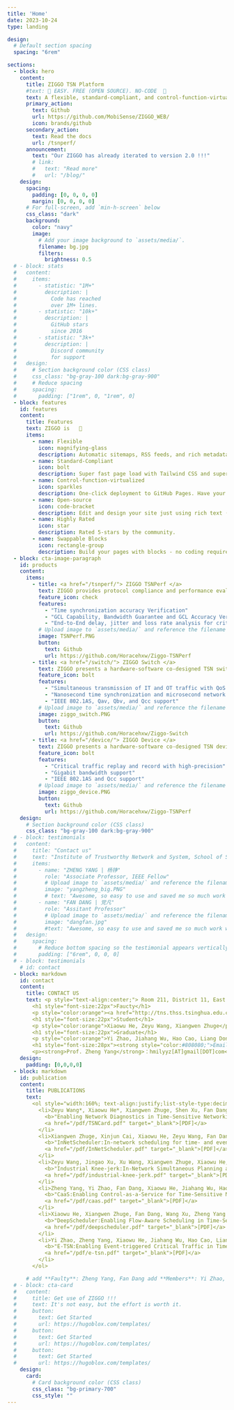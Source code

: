 ```yaml
---
title: 'Home'
date: 2023-10-24
type: landing

design:
  # Default section spacing
  spacing: "6rem"

sections:
  - block: hero
    content:
      title: ZIGGO TSN Platform
      #text: 🧱 EASY. FREE (OPEN SOURCE). NO-CODE  🧱
      text: A flexible, standard-compliant, and control-function-virtualized TSN switch platform ready for industrial control, automotive electronics, and other time-sensitive applications.
      primary_action:
        text: Github
        url: https://github.com/MobiSense/ZIGGO_WEB/
        icon: brands/github
      secondary_action:
        text: Read the docs
        url: /tsnperf/
      announcement:
        text: "Our ZIGGO has already iterated to version 2.0 !!!"
        # link:
        #   text: "Read more"
        #   url: "/blog/"
    design:
      spacing:
        padding: [0, 0, 0, 0]
        margin: [0, 0, 0, 0]
      # For full-screen, add `min-h-screen` below
      css_class: "dark"
      background:
        color: "navy"
        image:
          # Add your image background to `assets/media/`.
          filename: bg.jpg
          filters:
            brightness: 0.5
  # - block: stats
  #   content:
  #     items:
  #       - statistic: "1M+"
  #         description: |
  #           Code has reached
  #           over 1M+ lines.
  #       - statistic: "10k+"
  #         description: |
  #           GitHub stars  
  #           since 2016
  #       - statistic: "3k+"
  #         description: |
  #           Discord community  
  #           for support
  #   design:
  #     # Section background color (CSS class)
  #     css_class: "bg-gray-100 dark:bg-gray-900"
  #     # Reduce spacing
  #     spacing:
  #       padding: ["1rem", 0, "1rem", 0]
  - block: features
    id: features
    content:
      title: Features
      text: ZIGGO is   🧱
      items:
        - name: Flexible
          icon: magnifying-glass
          description: Automatic sitemaps, RSS feeds, and rich metadata take the pain out of SEO and syndication.
        - name: Standard-Compliant
          icon: bolt
          description: Super fast page load with Tailwind CSS and super fast site building with Hugo.
        - name: Control-function-virtualized
          icon: sparkles
          description: One-click deployment to GitHub Pages. Have your new website live within 5 minutes!
        - name: Open-source
          icon: code-bracket
          description: Edit and design your site just using rich text (Markdown) and configurable YAML parameters.
        - name: Highly Rated
          icon: star
          description: Rated 5-stars by the community.
        - name: Swappable Blocks
          icon: rectangle-group
          description: Build your pages with blocks - no coding required!
  - block: cta-image-paragraph
    id: products
    content:
      items:
        - title: <a href="/tsnperf/"> ZIGGO TSNPerf </a>
          text: ZIGGO provides protocol compliance and performance evaluation
          feature_icon: check
          features:
            - "Time synchronization accuracy Verification"
            - "GCL Capability, Bandwidth Guarantee and GCL Accuracy Verification"
            - "End-to-End delay, jitter and loss rate analysis for critical traffic"
          # Upload image to `assets/media/` and reference the filename here
          image: TSNPerf.PNG
          button:
            text: Github
            url: https://github.com/Horacehxw/Ziggo-TSNPerf
        - title: <a href="/switch/"> ZIGGO Switch </a>
          text: ZIGGO presents a hardware-software co-designed TSN switch
          feature_icon: bolt
          features:
            - "Simultaneous transmission of IT and OT traffic with QoS guarantee"
            - "Nanosecond time synchronization and microsecond network delay"
            - "IEEE 802.1AS, Qav, Qbv, and Qcc support"
          # Upload image to `assets/media/` and reference the filename here
          image: ziggo_switch.PNG
          button:
            text: Github
            url: https://github.com/Horacehxw/Ziggo-Switch
        - title: <a href="/device/"> ZIGGO Device </a>
          text: ZIGGO presents a hardware-software co-designed TSN device
          feature_icon: bolt
          features:
            - "Critical traffic replay and record with high-precision"
            - "Gigabit bandwidth support"
            - "IEEE 802.1AS and Qcc support"
          # Upload image to `assets/media/` and reference the filename here
          image: ziggo_device.PNG
          button:
            text: Github
            url: https://github.com/Horacehxw/Ziggo-TSNPerf
    design:
      # Section background color (CSS class)
      css_class: "bg-gray-100 dark:bg-gray-900"
  # - block: testimonials
  #   content:
  #     title: "Contact us"
  #     text: "Institute of Trustworthy Network and System, School of Software, Tsinghua University"
  #     items:
  #       - name: "ZHENG YANG | 杨铮"
  #         role: "Associate Professor, IEEE Fellow"
  #         # Upload image to `assets/media/` and reference the filename here
  #         image: "yangzheng_big.PNG"
  #         # text: "Awesome, so easy to use and saved me so much work with the swappable pre-designed sections!"
  #       - name: "FAN DANG | 党凡"
  #         role: "Assitant Professor"
  #         # Upload image to `assets/media/` and reference the filename here
  #         image: "dangfan.jpg"
  #         #text: "Awesome, so easy to use and saved me so much work with the swappable pre-designed sections!"
  #   design:
  #     spacing:
  #       # Reduce bottom spacing so the testimonial appears vertically centered between sections
  #       padding: ["6rem", 0, 0, 0]
  # - block: testimonials
    # id: contact
  - block: markdown
    id: contact
    content:
      title: CONTACT US
      text: <p style="text-align:center;"> Room 211, District 11, East Main Building, Tsinghua University, Haidian District, Beijing, China, 100084</p>
        <h1 style="font-size:22px">Faucty</h1>
        <p style="color:orange"><a href="http://tns.thss.tsinghua.edu.cn/~yangzheng/">Zheng Yang</a>, <a href="https://people.gix.tsinghua.edu.cn/dangfan/">Fan Dang</a></p>
        <h1 style="font-size:22px">Student</h1>
        <p style="color:orange">Xiaowu He, Zeyu Wang, Xiangwen Zhuge</p>
        <h1 style="font-size:22px">Graduate</h1>
        <p style="color:orange">Yi Zhao, Jiahang Wu, Hao Cao, Liang Dong, Xinjun Cai</p>
        <h1 style="font-size:28px"><strong style="color:#808080;">Email </strong></h1>
        <p><strong>Prof. Zheng Yang</strong>：hmilyyz[AT]gmail[DOT]com</p>
    design:
      padding: [0,0,0,0]
  - block: markdown
    id: publication
    content: 
      title: PUBLICATIONS
      text:
        <ol style="width:160%; text-align:justify;list-style-type:decimal;">
          <li>Zeyu Wang*, Xiaowu He*, Xiangwen Zhuge, Shen Xu, Fan Dang, Jingao Xu and Zheng Yang
            <b>"Enabling Network Diagnostics in Time-Sensitive Networking:Protocol, Algorithm, and Hardware"</b>, IEEE <b>IWQoS</b>, 2024.
            <a href="/pdf/TSNCard.pdf" target="_blank">[PDF]</a>
          </li>
          <li>Xiangwen Zhuge, Xinjun Cai, Xiaowu He, Zeyu Wang, Fan Dang, Wang Xu and Zheng Yang
            <b>"InNetScheduler:In-network scheduling for time- and event-triggered critical traffic in TSN"</b>, IEEE <b>INFOCOM</b>, 2024.
            <a href="/pdf/InNetScheduler.pdf" target="_blank">[PDF]</a>
          </li>
          <li>Zeyu Wang, Jingao Xu, Xu Wang, Xiangwen Zhuge, Xiaowu He, Zheng Yang
            <b>"Industrial Knee-jerk:In-Network Simultaneous Planning and Control on a TSN Switch"</b>, ACM <b>MobiSys</b>, 2023.
            <a href="/pdf/industrial-knee-jerk.pdf" target="_blank">[PDF]</a>
          </li>
          <li>Zheng Yang, Yi Zhao, Fan Dang, Xiaowu He, Jiahang Wu, Hao Cao, Zeyu Wang, Yunhao Liu
            <b>"CaaS:Enabling Control-as-a-Service for Time-Sensitive Networking"</b>, IEEE <b>INFOCOM</b>, 2023.
            <a href="/pdf/caas.pdf" target="_blank">[PDF]</a>
          </li>
          <li>Xiaowu He, Xiangwen Zhuge, Fan Dang, Wang Xu, Zheng Yang
            <b>"DeepScheduler:Enabling Flow-Aware Scheduling in Time-Sensitive Networking"</b>, IEEE <b>INFOCOM</b>, 2023.
            <a href="/pdf/deepscheduler.pdf" target="_blank">[PDF]</a>
          </li>
          <li>Yi Zhao, Zheng Yang, Xiaowu He, Jiahang Wu, Hao Cao, Liang Dong, Fan Dang, Yunhao Liu
            <b>"E-TSN:Enabling Event-triggered Critical Traffic in Time-Sensitive Networking for Industrial Applications"</b>, IEEE <b>ICDCS</b>, 2022.
            <a href="/pdf/e-tsn.pdf" target="_blank">[PDF]</a>
          </li>
        </ol>

      # add **Faulty**: Zheng Yang, Fan Dang add **Members**: Yi Zhao, Xiaowu He, Jiahang Wu, Zeyu Wang, Hao Cao, Xiangwen Zhuge 
  # - block: cta-card
  #   content:
  #     title: Get use of ZIGGO !!!
  #     text: It's not easy, but the effort is worth it.
  #     button:
  #       text: Get Started
  #       url: https://hugoblox.com/templates/
  #     button:
  #       text: Get Started
  #       url: https://hugoblox.com/templates/
  #     button:
  #       text: Get Started
  #       url: https://hugoblox.com/templates/
    design:
      card:
        # Card background color (CSS class)
        css_class: "bg-primary-700"
        css_style: ""
---
```

